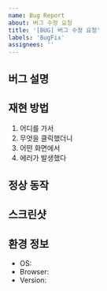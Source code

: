 ```yaml
---
name: Bug Report
about: 버그 수정 요청
title: '[BUG] 버그 수정 요청'
labels: 'BugFix'
assignees: ''
---
```


## 버그 설명

[//]: # (어떤 버그가 발생했는지 설명을 작성해주세요.)

## 재현 방법

1. 어디를 가서
2. 무엇을 클릭했더니
3. 어떤 화면에서
4. 에러가 발생했다

## 정상 동작

[//]: # (원래 기대했던 동작을 설명해주세요.)

## 스크린샷

[//]: # (가능한 경우 스크린샷을 첨부해주세요.)

## 환경 정보

- OS:
- Browser:
- Version: